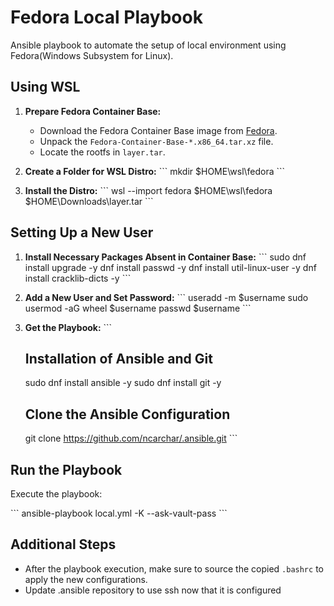# Fedora Local Playbook

Ansible playbook to automate the setup of local environment using Fedora(Windows Subsystem for Linux).

## Using WSL

1. **Prepare Fedora Container Base:**
   - Download the Fedora Container Base image from [Fedora](https://kojipkgs.fedoraproject.org//packages/Fedora-Container-Base/).
   - Unpack the `Fedora-Container-Base-*.x86_64.tar.xz` file.
   - Locate the rootfs in `layer.tar`.

2. **Create a Folder for WSL Distro:**
   \`\`\`
   mkdir $HOME\\wsl\\fedora
   \`\`\`

3. **Install the Distro:**
   \`\`\`
   wsl --import fedora $HOME\\wsl\\fedora $HOME\\Downloads\\layer.tar
   \`\`\`

## Setting Up a New User

1. **Install Necessary Packages Absent in Container Base:**
   \`\`\`
   sudo dnf install upgrade -y
   dnf install passwd -y
   dnf install util-linux-user -y
   dnf install cracklib-dicts -y
   \`\`\`

2. **Add a New User and Set Password:**
   \`\`\`
   useradd -m $username
   sudo usermod -aG wheel $username
   passwd $username
   \`\`\`

3. **Get the Playbook:**
   \`\`\`
   ## Installation of Ansible and Git
   sudo dnf install ansible -y
   sudo dnf install git -y

   ## Clone the Ansible Configuration
   git clone https://github.com/ncarchar/.ansible.git
   \`\`\`

## Run the Playbook

Execute the playbook:

\`\`\`
ansible-playbook local.yml -K --ask-vault-pass
\`\`\`

## Additional Steps

- After the playbook execution, make sure to source the copied `.bashrc` to apply the new configurations.
- Update .ansible repository to use ssh now that it is configured
